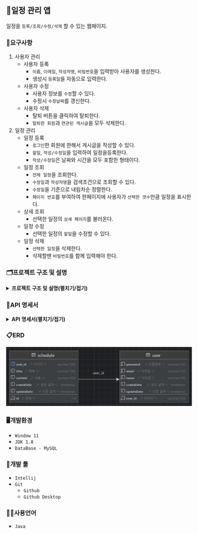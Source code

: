 ## 📆일정 관리 앱
일정을 `등록/조회/수정/삭제` 할 수 있는 웹페이지.

### 📖요구사항
1. 사용자 관리
    - 사용자 등록
        - `이름`, `이메일`, `작성자명`, `비밀번호`을 입력받아 사용자를 생성한다.
        - 생성시 `등록일`을 자동으로 입력한다.
    - 사용자 수정
        - 사용자 정보를 `수정`할 수 있다. 
        - 수정시 `수정날짜`를 갱신한다.
    - 사용자 삭제
        - 탈퇴 버튼을 클릭하여 탈퇴한다.
        - `탈퇴한 회원`과 `연관된 게시글`을 모두 삭제한다.
2. 일정 관리
    - 일정 등록
        - `로그인`한 회원에 한해서 게시글을 작성할 수 있다.
        - `할일`, `작성/수정일`을 입력하여 일정을등록한다.
        - `작성/수정일`은 날짜와 시간을 모두 포함한 형태이다.
    - 일정 조회
        - `전체 일정`을 조회한다.
        - `수정일`과 `작성자명`을 검색조건으로 조회할 수 있다.
        - `수정일`을 기준으로 내림차순 정렬한다.
        - `페이지 번호`를 부여하여 한페이지에 사용자가 `선택한 갯수`만큼 일정을 표시한다.
    - 상세 조회
        - 선택한 일정의 `상세 페이지`를 불러온다.
    - 일정 수정
        - 선택한 일정의 `할일`을 수정할 수 있다.
    - 일정 삭제
        - `선택한 일정`을 삭제한다.
        - 삭제할땐 `비밀번호`를 함께 입력해야 한다.

### 🗂️프로젝트 구조 및 설명
<details><summary><b>프로젝트 구조 및 설명(펼치기/접기)</b></summary>

| 폴더/파일명 | 설명 |                        
|---|---|
| <span style=background-color:#786E12AA;font-weight:bold;>src</span> | 일정 관리 프로젝트 관련 패키지와 소스 코드를 모아놓은 폴더 |
| ├── <span style=background-color:#786E12AA;font-weight:bold;>main</span> |  |
| │   └── <span style=background-color:#786E12AA;font-weight:bold;>java.com.sparta.schedule_project</span> | 일정 관리 프로젝트 |
| │        ├── `ScheduleProjectApplication.java` | 시작 함수가 있는 class |
| │        ├── <span style=background-color:#786E12AA;font-weight:bold;>controller</span> | 사용자 요청을 처리하기 위한 컨트롤러를 모아놓은 폴더 |
| │        │   ├── `ScheduleController.java` | 일정 관련 요청을 처리하는 컨트롤러 class |
| │        │   └── `UserController.java` | 사용자 관련 요청을 처리하는 컨트롤러 class |
| │        ├── <span style=background-color:#786E12AA;font-weight:bold;>dto</span> | 데이터를 주고받기 위한 객체를 모아놓은 폴더 |
| │        │   ├── `ScheduleRequesthDto.java`| 일정 정보를 요청할 때 사용하는 dto |
| │        │   ├── `ScheduleResponseDto.java`| 서버로부터 일정 정보를 받을 때 사용하는 dto |
| │        │   ├── `UserRequestDto.java`| 사용자 정보를 요청할 때 사용하는 dto |
| │        │   ├── `UserResponseDto.java`| 서버로부터 사용자 정보를 받을 때 사용하는 dto |
| │        │   ├── `ResponseStatusDto.java`| API응답 상태에 대한 정보를 제공하는 dto |
| │        │   └── <span style=background-color:#786E12AA;font-weight:bold;>entity</span>| DB와 매핑되는 엔티티 클래스들을 모아놓은 폴더 |
| │        │       ├── `ScheduleDto.java`| 일정 entity |
| │        │       ├── `ScheduleViewDto.java`| 일정 view entity |
| │        │       └── `UserDto.java`| 사용자 entity |
| │        ├── <span style=background-color:#786E12AA;font-weight:bold;>exception</span> | 사용자 요청을 처리하기 위한 컨트롤러를 모아놓은 폴더 |
| │        │   ├── `ResponseCode.java` | API 응답 시 사용되는 상태 코드와 메시지를 정의하는 enum |
| │        │   └── `ResponseException.java` |  API 응답 시 발생하는 예외를 나타내는 class |
| │        ├── <span style=background-color:#786E12AA;font-weight:bold;>repository</span> | DB와 상호작용하는 레포지토리를 모아놓은 폴더 |
| │        │    ├── `ScheduleRepository.java`| 일정을 저장하고 조회하는 기능을 제공하는 레포지토리 class |
| │        │    └── `UserRepository.java`| 사용자를 저장하고 조회하는 기능을 제공하는 레포지토리 class |
| │        └── <span style=background-color:#786E12AA;font-weight:bold;>service</span> | 비즈니스 로직을 처리하는 서비스들을 모아놓은 폴더 |
| │             ├── `ScheduleService.java`| 일정 관련 비즈니스 로직을 처리하는 class |
| │             └── `UserService.java`| 사용자 관련 비즈니스 로직을 처리하는 class |
| └── <span style=background-color:#786E12AA;font-weight:bold;>docs</span> | 일정 관리 프로젝트와 관련된 문서들을 모아놓은 폴더 |
| ├── `README.md` | 일정 관리 프로젝트에 대한 설명을 담은 파일 |
| └── `schedule.sql` | 일정 관리 프로젝트에서 사용되는 쿼리를 모은 파일 |
</details>

### 📑API 명세서
<details><summary><b>API 명세서(펼치기/접기)</b></summary>
<table>
    <tr>
        <th>기능</th>
        <th>Method</th>
        <th>URL</th>
        <th>request</th>
        <th>response</th>
        <th>상태코드</th>
    </tr>
    <tr>
        <td><b>회원 가입</b></td>
        <td><span style=background-color:#786E12AA;font-weight:bold;>POST</span></td>
        <td>/api.sparta.com/users</td>
        <td><pre lang="json">{
    "userId": "hong",        
    "password": "1q2w3e4r#",
    "email": "hong@gmail.com",
    "name": "홍길동"
}</pre></td>
        <td><pre lang="json">{
    "message": "create user success",
    "status": 200
}</pre></td>
        <td><code>200</code>: 사용자 정상등록</td>
    </tr>
    <tr>
        <td><b>로그인</b></td>
        <td><span style=background-color:#786E12AA;font-weight:bold;>POST</span></td>
        <td>/api.sparta.com/login</td>
        <td><pre lang="json">{
    "userId" : "hong",
    "password" : "1q2w3e4r#"
}</pre></td>
        <td><pre lang="json">{
    "message": "login success",
    "status": 200
}</pre></td>
        <td><code>200</code>: 로그인 성공</td>
    </tr>
    <tr>
        <td><b>로그 아웃</b></td>
        <td><span style=background-color:#786E12AA;font-weight:bold;>POST</span></td>
        <td>/api.sparta.com/logout</td>
        <td><pre lang="json">{
    "userId" : "hong"
}</pre></td>
        <td><pre lang="json">{
    "message": "logout success",
    "status": 200
}</pre></td>
        <td><code>200</code>: 로그아웃 성공</td>
    </tr>
    <tr>
        <td><b>사용자 정보 조회</b></td>
        <td><span style=background-color:#22741CAA;font-weight:bold;>GET</span></td>
        <td>/api.sparta.com/users</td>
        <td><pre lang="json">{
    "userId" : "hong"
}</pre></td>
        <td><pre lang="json">{
    user: {
        "userId": "hong",
        "password": "1q2w3e4r#",
        "email": "hong@gmail.com",
        "name": "홍길동",
    },
    status: {
        "message": "search user success",
        "status": 200
    }
}</pre></td>
        <td><code>200</code>: 사용자 정보 조회 성공</td>
    </tr>
    <tr>
        <td><b>사용자 수정</b></td>
        <td><span style=background-color:#3B36CFAA;font-weight:bold;>PUT</span></td>
        <td>/api.sparta.com/users/{userId}</td>
        <td><pre lang="json">{
    "userId": "hong",
    "password": "1q2w3e4r#",
    "name": "김길동",
    "email": "dong@gmail.com"
}</pre></td>
        <td><pre lang="json">{
    "message": "update user success",
    "status": 200
}</pre></td>
        <td><code>200</code>: 사용자 정상수정</td>
    </tr>
    <tr>
        <td><b>사용자 삭제</b></td>
        <td><span style=background-color:#CE3636AA;font-weight:bold;>DELETE</span></td>
        <td>/api.sparta.com/users/{userId}</td>
        <td><pre lang="json">{
    "userId": "hong"
}</pre></td>
        <td><pre lang="json">{
    "message": "delete user success",
    "status": 200
}</pre></td>
        <td><code>200</code>: 사용자 정상삭제</td>
    </tr>
    <tr>
        <td><b>일정 등록</b></td>
        <td><span style=background-color:#786E12AA;font-weight:bold;>POST</span></td>
        <td>/api.sparta.com/schedules</td>
        <td><pre lang="json">{
    "userId" : "hong",
    "title": "제목제목제목",
    "content": "내용내용내용"
}</pre></td>
        <td><pre lang="json">{
    "message": "create schedule success",
    "status": 200
}</pre></td>
        <td><code>200</code>: 일정 정상등록</td>
    </tr>
    <tr>
        <td><b>일정 조회</b></td>
        <td><span style=background-color:#22741CAA;font-weight:bold;>GET</span></td>
        <td>/api.sparta.com/schedules</td>
        <td><pre lang="json">{
    "name": "홍길동",
    "startUpdateDate" : "2000-10-16",
    "endUpdateDate" : "2024-10-20",
    "page": 1,
    "size": 5
}</pre></td>
        <td><pre lang="json">{
    schedule: [{
        "id": 1,
        "userId": "hong", 
        "name": "홍길동",
        "title" : "제목제목제목",
        "content" : "내용내용내용",
        "createDate": "2022-10-16",
        "updateDate": "2022-10-20"
    }, ...],
    status: {
        "message": "create schedule success",
        "status": 200
    }
}</pre></td>
        <td><code>200</code>: 일정 정상조회</td>
    </tr>
    <tr>
        <td><b>일정 수정</b></td>
        <td><span style=background-color:#3B36CFAA;font-weight:bold;>PUT</span></td>
        <td>/api.sparta.com/schedules{scheduleId}</td>
        <td><pre lang="json">{
    "id": "1",
    "title" : "제목제목제목",
    "content" : "수정수정수정"
}</pre></td>
        <td><pre lang="json">{
    "message": "update schedule success",
    "status": 200
}</pre></td>
        <td><code>200</code>: 일정 정상수정</td>
    </tr>
    <tr>
        <td><b>일정 삭제</b></td>
        <td><span style=background-color:#CE3636AA;font-weight:bold;>DELETE</span></td>
        <td>/api.sparta.com/schedules{scheduleId}</td>
        <td><pre lang="json">{
    "id" : "1"
}</pre></td>
        <td><pre lang="json">{
    "message": "delete schedule success",
    "status": 200
}</pre></td>
        <td><code>200</code>: 일정 정상삭제</td>
    </tr>
</table>
</details>

### 📋ERD
<img src="images/erd.png">

### 🖥️개발환경
- `Window 11`
- `JDK 1.8`
- `DataBase - MySQL`

### 🔨개발 툴
- `Intellij`
- `Git`
    - `Github`
    - `Github Desktop`

### 🧑‍💻사용언어
- `Java`